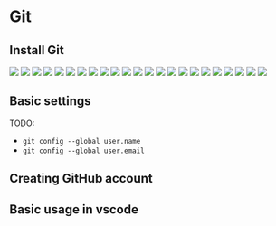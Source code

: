 # Git

## Install Git

![](gitinstall_1.png)
![](gitinstall_2.png)
![](gitinstall_3.png)
![](gitinstall_4.png)
![](gitinstall_5.png)
![](gitinstall_6.png)
![](gitinstall_7.png)
![](gitinstall_8.png)
![](gitinstall_9.png)
![](gitinstall_10.png)
![](gitinstall_11.png)
![](gitinstall_12.png)
![](gitinstall_13.png)
![](gitinstall_14.png)
![](gitinstall_15.png)
![](gitinstall_16.png)
![](gitinstall_17.png)
![](gitinstall_18.png)
![](gitinstall_19.png)
![](gitinstall_20.png)
![](gitinstall_21.png)
![](gitinstall_22.png)
![](gitinstall_23.png)

## Basic settings

TODO:
- `git config --global user.name`
- `git config --global user.email`

## Creating GitHub account

## Basic usage in vscode
